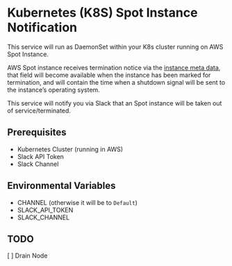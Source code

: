 # Kubernetes (K8S) Spot Instance Notification

This service will run as DaemonSet within your K8s cluster running on AWS Spot Instance.

AWS Spot instance receives termination notice via the [instance meta data](https://aws.amazon.com/blogs/aws/new-ec2-spot-instance-termination-notices/), that field will become available when the instance has been marked for termination, and will contain the time when a shutdown signal will be sent to the instance’s operating system.

This service will notify you via Slack that an Spot instance will be taken out of service/terminated.

## Prerequisites

- Kubernetes Cluster (running in AWS)
- Slack API Token
- Slack Channel

## Environmental Variables

- CHANNEL (otherwise it will be to `Default`)
- SLACK_API_TOKEN
- SLACK_CHANNEL

## TODO

 [ ] Drain Node

